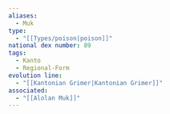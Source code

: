 ```yaml
---
aliases:
  - Muk
type:
  - "[[Types/poison|poison]]"
national dex number: 89
tags:
  - Kanto
  - Regional-Form
evolution line:
  - "[[Kantonian Grimer|Kantonian Grimer]]"
associated:
  - "[[Alolan Muk]]"
---
```

